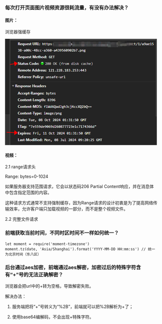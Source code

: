 
### 每次打开页面图片视频资源很耗流量，有没有办法解决？

#### 图片：

浏览器强缓存

![alt text](image-4.png)

#### 视频：

2.1 range请求头

Range: bytes=0-1024

如果服务器支持范围请求，它会以状态码206 Partial Content响应，并在消息体中包含指定范围的内容。

这种请求方式通常不支持强制缓存，因为Range请求的设计初衷是为了提高网络传输效率，允许客户端只加载视频的一部分，而不是整个视频文件。

2.2 完整文件请求

### 前端获取当前时间，不同时区时间不一样如何统一？
```
let moment = require('moment-timezone')
moment.tz(date, 'Asia/Shanghai').format('YYYY-MM-DD HH:mm:ss') // 统一为北京时间（东八区）
```

### 后台通过aes加密，前端通过aes解密，加密过后的特殊字符含有“+”号的无法正确解密？

浏览器会把url中的+转为空格，导致解密失败。

解决办法：

1. 服务端把将“+”号转义为“%2B”，前端就可以把%2B解析为+了；

2. 使用base64编解码，不会出现+特殊字符。

